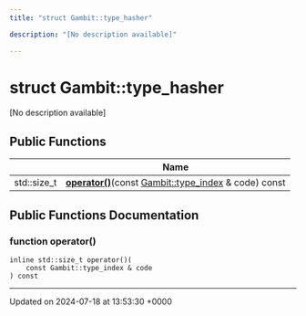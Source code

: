 ```yaml
---
title: "struct Gambit::type_hasher"

description: "[No description available]"

---
```


# struct Gambit::type_hasher



[No description available]

## Public Functions

|                | Name           |
| -------------- | -------------- |
| std::size_t | **[operator()](/documentation/code/classes/structgambit_1_1type__hasher/#function-operator)**(const [Gambit::type_index](/documentation/code/classes/structgambit_1_1type__index/) & code) const |

## Public Functions Documentation

### function operator()

```
inline std::size_t operator()(
    const Gambit::type_index & code
) const
```


-------------------------------

Updated on 2024-07-18 at 13:53:30 +0000